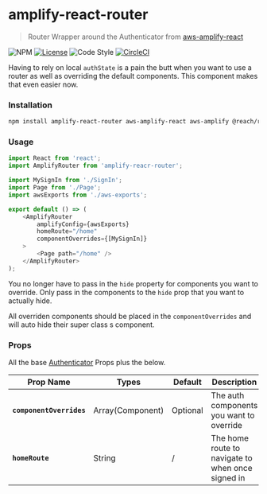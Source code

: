 # amplify-react-router
> Router Wrapper around the Authenticator from [aws-amplify-react](https://github.com/aws-amplify/amplify-js/tree/master/packages/aws-amplify-react/src/Auth)

![NPM](https://img.shields.io/badge/npm-v1.0.12-blue.svg) [![License](https://img.shields.io/badge/license-MIT-blue.svg)](http://opensource.org/licenses/MIT)
![Code Style](https://camo.githubusercontent.com/c83b8df34339bd302b7fd3fbb631f99ba25f87f8/68747470733a2f2f696d672e736869656c64732e696f2f62616467652f636f64655f7374796c652d70726574746965722d6666363962342e737667)
[![CircleCI](https://circleci.com/gh/Two-Lambda-Labs/amplify-react-router.svg?style=shield)](https://circleci.com/gh/Two-Lambda-Labs/amplify-react-router)

Having to rely on local `authState` is a pain the butt when you want to use a router as well as overriding the default components. This component makes that even easier now.

### Installation
```bash
npm install amplify-react-router aws-amplify-react aws-amplify @reach/router --save
```

### Usage
```javascript
import React from 'react';
import AmplifyRouter from 'amplify-reacr-router';

import MySignIn from './SignIn';
import Page from './Page';
import awsExports from './aws-exports';

export default () => (
    <AmplifyRouter
        amplifyConfig={awsExports}
        homeRoute="/home"
        componentOverrides={[MySignIn]}
    >
        <Page path="/home" />
    </AmplifyRouter>
);

```

You no longer have to pass in the `hide` property for components you want to override. Only pass in the components to the `hide` prop that you want to actually hide.

All overriden components should be placed in the `componentOverrides` and will auto hide their super class
s component.


### Props
All the base [Authenticator](https://aws-amplify.github.io/docs/js/authentication) Props plus the below.

| Prop Name | Types | Default | Description |
| --- | --- | --- | --- | 
|**`componentOverrides`**| Array(Component)| Optional | The auth components you want to override |
|**`homeRoute`**| String | / | The home route to navigate to when once signed in 